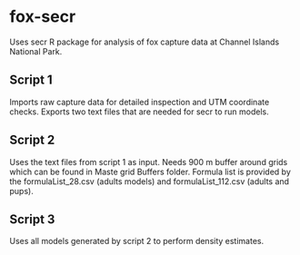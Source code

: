 # fox-secr
Uses secr R package for analysis of fox capture data at Channel Islands National Park.  

## Script 1
Imports raw capture data for detailed inspection and UTM coordinate checks. Exports two text files that are needed for secr to run models. 

## Script 2
Uses the text files from script 1 as input. Needs 900 m buffer around grids which can be found in Maste grid Buffers folder.
Formula list is provided by the formulaList_28.csv (adults models) and formulaList_112.csv (adults and pups). 


## Script 3
Uses all models generated by script 2 to perform density estimates. 

